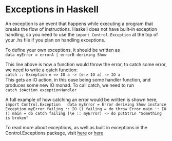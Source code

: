 Exceptions in Haskell
=====================
An exception is an event that happens while executing a program that breaks the flow of instructions. Haskell does not have built-in exception handling, so you need to use the `import Control.Exception` at the top of your .hs file if you plan on handling exceptions. 

To define your own exceptions, it should be written as  
`data myError = errorA | errorB deriving Show`

This line above is how a function would throw the error, to catch some error, we need to write a catch function:  
`catch :: Exception e => IO a -> (e-> IO a) -> IO a`  
This gets an IO action, in this case being some handler function, and produces some new IO monad. To call catch, we need to run  
`catch ioAction exceptionHandler`  

A full example of how catching an error would be written is shown here,  
`import Control.Exception  
data myError = Error deriving Show
instance Exception myError
failing :: IO ()
failing = do
  throw Error
main :: IO ()
main = do
  catch failing (\e :: myError) -> do
  putStrLn "Something is broken"`
  
To read more about exceptions, as well as built in exceptions in the Control.Exceptions package, visit [here](https://hackage.haskell.org/package/base-4.12.0.0/docs/Control-Exception.html) or [here](https://wiki.haskell.org/Handling_errors_in_Haskell)
